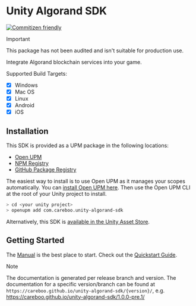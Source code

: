 Unity Algorand SDK
==================
[![Commitizen friendly](https://img.shields.io/badge/commitizen-friendly-brightgreen.svg)](http://commitizen.github.io/cz-cli/)

> [!Important]
> This package has not been audited and isn't suitable for production use.

Integrate Algorand blockchain services into your game.

Supported Build Targets:
- [x] Windows
- [x] Mac OS
- [x] Linux
- [x] Android
- [x] iOS

Installation
------------

This SDK is provided as a UPM package in the following locations:
- [Open UPM](https://openupm.com/packages/com.careboo.unity-algorand-sdk)
- [NPM Registry](https://www.npmjs.com/package/com.careboo.unity-algorand-sdk)
- [GitHub Package Registry](https://github.com/CareBoo/unity-algorand-sdk/packages/894742)

The easiest way to install is to use Open UPM as it manages your scopes automatically.
You can [install Open UPM here](https://openupm.com/docs/getting-started.html).
Then use the Open UPM CLI at the root of your Unity project to install.

```sh
> cd <your unity project>
> openupm add com.careboo.unity-algorand-sdk
```

Alternatively, this SDK is [available in the Unity Asset Store]().

Getting Started
---------------

The [Manual](https://careboo.github.io/unity-algorand-sdk/main/) is the best place to start.
Check out the [Quickstart Guide](https://careboo.github.io/unity-algorand-sdk/main/manual/quickstart.html).

> [!Note]
> The documentation is generated per release branch and version. The documentation for a specific version/branch
> can be found at `https://careboo.github.io/unity-algorand-sdk/{version}/`, e.g.
> https://careboo.github.io/unity-algorand-sdk/1.0.0-pre.1/
